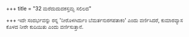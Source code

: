 +++
title = "32 ಮರೆದುದುದಕಸ್ತಮ್ಭ ಸಲಿಲದ"

+++
ಇದೇ ಸಂದರ್ಭವನ್ನು ರನ್ನ 'ನೀರೊಳಗಿರ್ದುಂ ಬೆಮರ್ತನುರಗಪತಾಕಂ' ಎಂದು ವರ್ಣಿಸಿದರೆ, ಕುಮಾರವ್ಯಾಸ ಕೊಳದ ನೀರೇ ಕುದಿಯಿತು ಎಂದು ವರ್ಣಿಸುತ್ತಾನೆ.